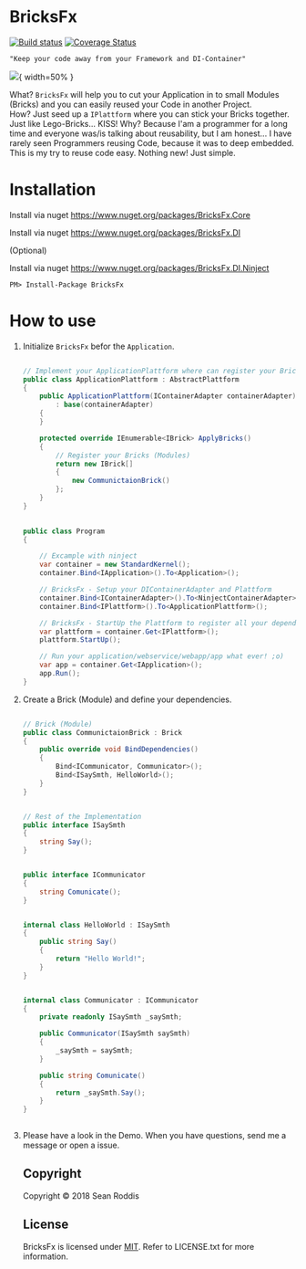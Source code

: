# BricksFx

[![Build status](https://ci.appveyor.com/api/projects/status/ui3ylss69px8owb1/branch/master?svg=true)](https://ci.appveyor.com/project/SRoddis/bricksfx/branch/master) [![Coverage Status](https://coveralls.io/repos/github/SRoddis/BricksFx/badge.svg?branch=master)](https://coveralls.io/github/SRoddis/BricksFx?branch=master)

`"Keep your code away from your Framework and DI-Container"`

![](https://media.giphy.com/media/3o6gb2QV3meosD8jkI/giphy.gif){ width=50% }

What? `BricksFx` will help you to cut your Application in to small Modules (Bricks) and you can easily reused your Code in another Project.  
How? Just seed up a `IPlattform` where you can stick your Bricks together. Just like Lego-Bricks... KISS!
Why? Because I'am a programmer for a long time and everyone was/is talking about reusability, but I am honest... I have rarely seen Programmers reusing Code, because it was to deep embedded.
This is my try to reuse code easy. Nothing new! Just simple. 


# Installation

Install via nuget https://www.nuget.org/packages/BricksFx.Core

Install via nuget https://www.nuget.org/packages/BricksFx.DI

(Optional)

Install via nuget https://www.nuget.org/packages/BricksFx.DI.Ninject

```
PM> Install-Package BricksFx
```

# How to use

1. Initialize `BricksFx` befor the `Application`.

    ```csharp
    
    // Implement your ApplicationPlattform where can register your Bricks (Modules)
    public class ApplicationPlattform : AbstractPlattform
    {
        public ApplicationPlattform(IContainerAdapter containerAdapter)
            : base(containerAdapter)
        {
        }

        protected override IEnumerable<IBrick> ApplyBricks()
        {
            // Register your Bricks (Modules)
            return new IBrick[]
            {
                new CommunictaionBrick()
            };
        }
    }
    
    ```
    
    ```csharp
        
    public class Program
    {
    
        // Excample with ninject
        var container = new StandardKernel();
        container.Bind<IApplication>().To<Application>();
    
        // BricksFx - Setup your DIContainerAdapter and Plattform
        container.Bind<IContainerAdapter>().To<NinjectContainerAdapter>();
        container.Bind<IPlattform>().To<ApplicationPlattform>();

        // BricksFx - StartUp the Plattform to register all your dependencies
        var plattform = container.Get<IPlattform>();
        plattform.StartUp();

        // Run your application/webservice/webapp/app what ever! ;o)        
        var app = container.Get<IApplication>();
        app.Run();
    }
    
    ```
    
2. Create a Brick (Module) and define your dependencies. 

    ```csharp
    
    // Brick (Module)
    public class CommunictaionBrick : Brick
    {
        public override void BindDependencies()
        {
            Bind<ICommunicator, Communicator>();
            Bind<ISaySmth, HelloWorld>();
        }
    }
    
    ```
    
    ```csharp
    
    // Rest of the Implementation
    public interface ISaySmth
    {
        string Say();
    }
    
    ```
    
    ```csharp
    
    public interface ICommunicator
    {
        string Comunicate();
    }
    
    ```
    
    ```csharp
    
    internal class HelloWorld : ISaySmth
    {      
        public string Say()
        {
            return "Hello World!";
        }
    }
    
    ```
    
    ```csharp
    
    internal class Communicator : ICommunicator
    {
        private readonly ISaySmth _saySmth;

        public Communicator(ISaySmth saySmth)
        {
            _saySmth = saySmth;
        }

        public string Comunicate()
        {
            return _saySmth.Say();
        }
    }
        
    ```
    
3. Please have a look in the Demo. When you have questions, send me a message or open a issue. 
    
    ## Copyright
    
    Copyright © 2018 Sean Roddis
    
    ## License
    
    BricksFx is licensed under [MIT](http://www.opensource.org/licenses/mit-license.php "Read more about the MIT license form"). Refer to LICENSE.txt for more information.